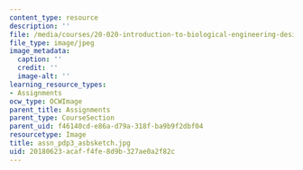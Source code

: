 ```yaml
---
content_type: resource
description: ''
file: /media/courses/20-020-introduction-to-biological-engineering-design-spring-2009/20180623acaff4fe8d9b327ae0a2f82c_assn_pdp3_asbsketch.jpg
file_type: image/jpeg
image_metadata:
  caption: ''
  credit: ''
  image-alt: ''
learning_resource_types:
- Assignments
ocw_type: OCWImage
parent_title: Assignments
parent_type: CourseSection
parent_uid: f46140cd-e86a-d79a-318f-ba9b9f2dbf04
resourcetype: Image
title: assn_pdp3_asbsketch.jpg
uid: 20180623-acaf-f4fe-8d9b-327ae0a2f82c
---
```

